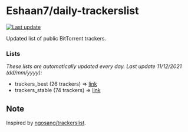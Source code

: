 
# Eshaan7/daily-trackerslist 

[![Last update](https://img.shields.io/badge/Last%20update-11/12/2021-blue.svg)](#)

Updated list of public BitTorrent trackers.

### Lists
*These lists are automatically updated every day. Last update 11/12/2021 (_dd/mm/yyyy_):*

* trackers_best (26 trackers) => [link](https://raw.githubusercontent.com/eshaan7/daily-trackerslist/master/trackers_best.txt)
* trackers_stable (74 trackers) => [link](https://raw.githubusercontent.com/eshaan7/daily-trackerslist/master/trackers_stable.txt)

## Note

Inspired by [ngosang/trackerslist](https://github.com/ngosang/trackerslist).
